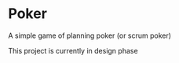 # Poker

A simple game of planning poker (or scrum poker)

This project is currently in design phase

